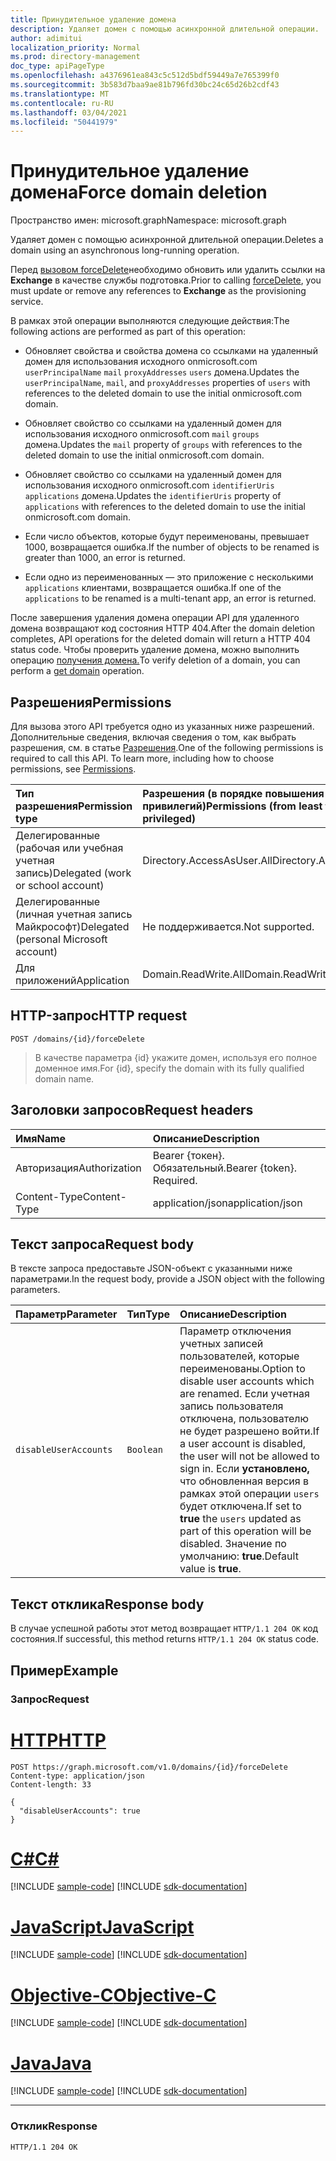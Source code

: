 ```yaml
---
title: Принудительное удаление домена
description: Удаляет домен с помощью асинхронной длительной операции.
author: adimitui
localization_priority: Normal
ms.prod: directory-management
doc_type: apiPageType
ms.openlocfilehash: a4376961ea843c5c512d5bdf59449a7e765399f0
ms.sourcegitcommit: 3b583d7baa9ae81b796fd30bc24c65d26b2cdf43
ms.translationtype: MT
ms.contentlocale: ru-RU
ms.lasthandoff: 03/04/2021
ms.locfileid: "50441979"
---
```

# <a name="force-domain-deletion"></a><span data-ttu-id="648ca-103">Принудительное удаление домена</span><span class="sxs-lookup"><span data-stu-id="648ca-103">Force domain deletion</span></span>

<span data-ttu-id="648ca-104">Пространство имен: microsoft.graph</span><span class="sxs-lookup"><span data-stu-id="648ca-104">Namespace: microsoft.graph</span></span>

<span data-ttu-id="648ca-105">Удаляет домен с помощью асинхронной длительной операции.</span><span class="sxs-lookup"><span data-stu-id="648ca-105">Deletes a domain using an asynchronous long-running operation.</span></span>

<span data-ttu-id="648ca-106">Перед [вызовом forceDelete](domain-forcedelete.md)необходимо обновить или удалить ссылки на **Exchange** в качестве службы подготовка.</span><span class="sxs-lookup"><span data-stu-id="648ca-106">Prior to calling [forceDelete](domain-forcedelete.md), you must update or remove any references to **Exchange** as the provisioning service.</span></span>

<span data-ttu-id="648ca-107">В рамках этой операции выполняются следующие действия:</span><span class="sxs-lookup"><span data-stu-id="648ca-107">The following actions are performed as part of this operation:</span></span>

* <span data-ttu-id="648ca-108">Обновляет свойства и свойства домена со ссылками на удаленный домен для использования исходного onmicrosoft.com `userPrincipalName` `mail` `proxyAddresses` `users` домена.</span><span class="sxs-lookup"><span data-stu-id="648ca-108">Updates the `userPrincipalName`, `mail`, and `proxyAddresses` properties of `users` with references to the deleted domain to use the initial onmicrosoft.com domain.</span></span>

* <span data-ttu-id="648ca-109">Обновляет свойство со ссылками на удаленный домен для использования исходного onmicrosoft.com `mail` `groups` домена.</span><span class="sxs-lookup"><span data-stu-id="648ca-109">Updates the `mail` property of `groups` with references to the deleted domain to use the initial onmicrosoft.com domain.</span></span>

* <span data-ttu-id="648ca-110">Обновляет свойство со ссылками на удаленный домен для использования исходного onmicrosoft.com `identifierUris` `applications` домена.</span><span class="sxs-lookup"><span data-stu-id="648ca-110">Updates the `identifierUris` property of `applications` with references to the deleted domain to use the initial onmicrosoft.com domain.</span></span>

* <span data-ttu-id="648ca-111">Если число объектов, которые будут переименованы, превышает 1000, возвращается ошибка.</span><span class="sxs-lookup"><span data-stu-id="648ca-111">If the number of objects to be renamed is greater than 1000, an error is returned.</span></span>

* <span data-ttu-id="648ca-112">Если одно из переименованных — это приложение с несколькими `applications` клиентами, возвращается ошибка.</span><span class="sxs-lookup"><span data-stu-id="648ca-112">If one of the `applications` to be renamed is a multi-tenant app, an error is returned.</span></span>

<span data-ttu-id="648ca-113">После завершения удаления домена операции API для удаленного домена возвращают код состояния HTTP 404.</span><span class="sxs-lookup"><span data-stu-id="648ca-113">After the domain deletion completes, API operations for the deleted domain will return a HTTP 404 status code.</span></span> <span data-ttu-id="648ca-114">Чтобы проверить удаление домена, можно выполнить операцию [получения домена.](domain-get.md)</span><span class="sxs-lookup"><span data-stu-id="648ca-114">To verify deletion of a domain, you can perform a [get domain](domain-get.md) operation.</span></span>

## <a name="permissions"></a><span data-ttu-id="648ca-115">Разрешения</span><span class="sxs-lookup"><span data-stu-id="648ca-115">Permissions</span></span>

<span data-ttu-id="648ca-p102">Для вызова этого API требуется одно из указанных ниже разрешений. Дополнительные сведения, включая сведения о том, как выбрать разрешения, см. в статье [Разрешения](/graph/permissions-reference).</span><span class="sxs-lookup"><span data-stu-id="648ca-p102">One of the following permissions is required to call this API. To learn more, including how to choose permissions, see [Permissions](/graph/permissions-reference).</span></span>

|<span data-ttu-id="648ca-118">Тип разрешения</span><span class="sxs-lookup"><span data-stu-id="648ca-118">Permission type</span></span>      | <span data-ttu-id="648ca-119">Разрешения (в порядке повышения привилегий)</span><span class="sxs-lookup"><span data-stu-id="648ca-119">Permissions (from least to most privileged)</span></span>              |
|:--------------------|:---------------------------------------------------------|
|<span data-ttu-id="648ca-120">Делегированные (рабочая или учебная учетная запись)</span><span class="sxs-lookup"><span data-stu-id="648ca-120">Delegated (work or school account)</span></span> | <span data-ttu-id="648ca-121">Directory.AccessAsUser.All</span><span class="sxs-lookup"><span data-stu-id="648ca-121">Directory.AccessAsUser.All</span></span>    |
|<span data-ttu-id="648ca-122">Делегированные (личная учетная запись Майкрософт)</span><span class="sxs-lookup"><span data-stu-id="648ca-122">Delegated (personal Microsoft account)</span></span> | <span data-ttu-id="648ca-123">Не поддерживается.</span><span class="sxs-lookup"><span data-stu-id="648ca-123">Not supported.</span></span>    |
|<span data-ttu-id="648ca-124">Для приложений</span><span class="sxs-lookup"><span data-stu-id="648ca-124">Application</span></span> | <span data-ttu-id="648ca-125">Domain.ReadWrite.All</span><span class="sxs-lookup"><span data-stu-id="648ca-125">Domain.ReadWrite.All</span></span> |

## <a name="http-request"></a><span data-ttu-id="648ca-126">HTTP-запрос</span><span class="sxs-lookup"><span data-stu-id="648ca-126">HTTP request</span></span>

<!-- { "blockType": "ignored" } -->

```http
POST /domains/{id}/forceDelete
```

> <span data-ttu-id="648ca-127">В качестве параметра {id} укажите домен, используя его полное доменное имя.</span><span class="sxs-lookup"><span data-stu-id="648ca-127">For {id}, specify the domain with its fully qualified domain name.</span></span>

## <a name="request-headers"></a><span data-ttu-id="648ca-128">Заголовки запросов</span><span class="sxs-lookup"><span data-stu-id="648ca-128">Request headers</span></span>

| <span data-ttu-id="648ca-129">Имя</span><span class="sxs-lookup"><span data-stu-id="648ca-129">Name</span></span> | <span data-ttu-id="648ca-130">Описание</span><span class="sxs-lookup"><span data-stu-id="648ca-130">Description</span></span> |
|:---------------|:----------|
| <span data-ttu-id="648ca-131">Авторизация</span><span class="sxs-lookup"><span data-stu-id="648ca-131">Authorization</span></span>  | <span data-ttu-id="648ca-p103">Bearer {токен}. Обязательный.</span><span class="sxs-lookup"><span data-stu-id="648ca-p103">Bearer {token}. Required.</span></span>|
| <span data-ttu-id="648ca-134">Content-Type</span><span class="sxs-lookup"><span data-stu-id="648ca-134">Content-Type</span></span>  | <span data-ttu-id="648ca-135">application/json</span><span class="sxs-lookup"><span data-stu-id="648ca-135">application/json</span></span> |

## <a name="request-body"></a><span data-ttu-id="648ca-136">Текст запроса</span><span class="sxs-lookup"><span data-stu-id="648ca-136">Request body</span></span>

<span data-ttu-id="648ca-137">В тексте запроса предоставьте JSON-объект с указанными ниже параметрами.</span><span class="sxs-lookup"><span data-stu-id="648ca-137">In the request body, provide a JSON object with the following parameters.</span></span>

| <span data-ttu-id="648ca-138">Параметр</span><span class="sxs-lookup"><span data-stu-id="648ca-138">Parameter</span></span> | <span data-ttu-id="648ca-139">Тип</span><span class="sxs-lookup"><span data-stu-id="648ca-139">Type</span></span> | <span data-ttu-id="648ca-140">Описание</span><span class="sxs-lookup"><span data-stu-id="648ca-140">Description</span></span> |
|:---------------|:--------|:----------|
|`disableUserAccounts`|`Boolean`| <span data-ttu-id="648ca-141">Параметр отключения учетных записей пользователей, которые переименованы.</span><span class="sxs-lookup"><span data-stu-id="648ca-141">Option to disable user accounts which are renamed.</span></span> <span data-ttu-id="648ca-142">Если учетная запись пользователя отключена, пользователю не будет разрешено войти.</span><span class="sxs-lookup"><span data-stu-id="648ca-142">If a user account is disabled, the user will not be allowed to sign in.</span></span> <span data-ttu-id="648ca-143">Если **установлено,** что обновленная версия в рамках этой операции `users` будет отключена.</span><span class="sxs-lookup"><span data-stu-id="648ca-143">If set to **true** the `users` updated as part of this operation will be disabled.</span></span>  <span data-ttu-id="648ca-144">Значение по умолчанию: **true**.</span><span class="sxs-lookup"><span data-stu-id="648ca-144">Default value is **true**.</span></span> |

## <a name="response-body"></a><span data-ttu-id="648ca-145">Текст отклика</span><span class="sxs-lookup"><span data-stu-id="648ca-145">Response body</span></span>

<span data-ttu-id="648ca-146">В случае успешной работы этот метод возвращает `HTTP/1.1 204 OK` код состояния.</span><span class="sxs-lookup"><span data-stu-id="648ca-146">If successful, this method returns `HTTP/1.1 204 OK` status code.</span></span>

## <a name="example"></a><span data-ttu-id="648ca-147">Пример</span><span class="sxs-lookup"><span data-stu-id="648ca-147">Example</span></span>

### <a name="request"></a><span data-ttu-id="648ca-148">Запрос</span><span class="sxs-lookup"><span data-stu-id="648ca-148">Request</span></span>


# <a name="http"></a>[<span data-ttu-id="648ca-149">HTTP</span><span class="sxs-lookup"><span data-stu-id="648ca-149">HTTP</span></span>](#tab/http)
<!-- {
  "blockType": "request",
  "name": "domain_forcedelete"
}-->

```http
POST https://graph.microsoft.com/v1.0/domains/{id}/forceDelete
Content-type: application/json
Content-length: 33

{
  "disableUserAccounts": true
}
```
# <a name="c"></a>[<span data-ttu-id="648ca-150">C#</span><span class="sxs-lookup"><span data-stu-id="648ca-150">C#</span></span>](#tab/csharp)
[!INCLUDE [sample-code](../includes/snippets/csharp/domain-forcedelete-csharp-snippets.md)]
[!INCLUDE [sdk-documentation](../includes/snippets/snippets-sdk-documentation-link.md)]

# <a name="javascript"></a>[<span data-ttu-id="648ca-151">JavaScript</span><span class="sxs-lookup"><span data-stu-id="648ca-151">JavaScript</span></span>](#tab/javascript)
[!INCLUDE [sample-code](../includes/snippets/javascript/domain-forcedelete-javascript-snippets.md)]
[!INCLUDE [sdk-documentation](../includes/snippets/snippets-sdk-documentation-link.md)]

# <a name="objective-c"></a>[<span data-ttu-id="648ca-152">Objective-C</span><span class="sxs-lookup"><span data-stu-id="648ca-152">Objective-C</span></span>](#tab/objc)
[!INCLUDE [sample-code](../includes/snippets/objc/domain-forcedelete-objc-snippets.md)]
[!INCLUDE [sdk-documentation](../includes/snippets/snippets-sdk-documentation-link.md)]

# <a name="java"></a>[<span data-ttu-id="648ca-153">Java</span><span class="sxs-lookup"><span data-stu-id="648ca-153">Java</span></span>](#tab/java)
[!INCLUDE [sample-code](../includes/snippets/java/domain-forcedelete-java-snippets.md)]
[!INCLUDE [sdk-documentation](../includes/snippets/snippets-sdk-documentation-link.md)]

---


### <a name="response"></a><span data-ttu-id="648ca-154">Отклик</span><span class="sxs-lookup"><span data-stu-id="648ca-154">Response</span></span>

<!-- {
  "blockType": "response",
  "truncated": true,
  "@odata.type": "microsoft.graph.None"
} -->

```http
HTTP/1.1 204 OK
```

<!-- uuid: 8fcb5dbc-d5aa-4681-8e31-b001d5168d79
2015-10-25 14:57:30 UTC -->
<!-- {
  "type": "#page.annotation",
  "description": "domain: forcedelete",
  "keywords": "",
  "section": "documentation",
  "tocPath": "",
  "suppressions": [
  ]
}-->

